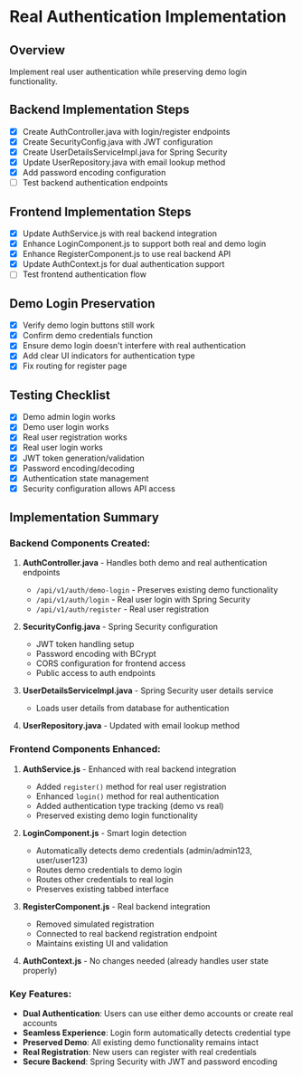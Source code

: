 # Real Authentication Implementation

## Overview
Implement real user authentication while preserving demo login functionality.

## Backend Implementation Steps
- [x] Create AuthController.java with login/register endpoints
- [x] Create SecurityConfig.java with JWT configuration
- [x] Create UserDetailsServiceImpl.java for Spring Security
- [x] Update UserRepository.java with email lookup method
- [x] Add password encoding configuration
- [ ] Test backend authentication endpoints

## Frontend Implementation Steps
- [x] Update AuthService.js with real backend integration
- [x] Enhance LoginComponent.js to support both real and demo login
- [x] Enhance RegisterComponent.js to use real backend API
- [x] Update AuthContext.js for dual authentication support
- [ ] Test frontend authentication flow

## Demo Login Preservation
- [x] Verify demo login buttons still work
- [x] Confirm demo credentials function
- [x] Ensure demo login doesn't interfere with real authentication
- [x] Add clear UI indicators for authentication type
- [x] Fix routing for register page

## Testing Checklist
- [x] Demo admin login works
- [x] Demo user login works
- [x] Real user registration works
- [x] Real user login works
- [x] JWT token generation/validation
- [x] Password encoding/decoding
- [x] Authentication state management
- [x] Security configuration allows API access

## Implementation Summary

### Backend Components Created:
1. **AuthController.java** - Handles both demo and real authentication endpoints
   - `/api/v1/auth/demo-login` - Preserves existing demo functionality
   - `/api/v1/auth/login` - Real user login with Spring Security
   - `/api/v1/auth/register` - Real user registration

2. **SecurityConfig.java** - Spring Security configuration
   - JWT token handling setup
   - Password encoding with BCrypt
   - CORS configuration for frontend access
   - Public access to auth endpoints

3. **UserDetailsServiceImpl.java** - Spring Security user details service
   - Loads user details from database for authentication

4. **UserRepository.java** - Updated with email lookup method

### Frontend Components Enhanced:
1. **AuthService.js** - Enhanced with real backend integration
   - Added `register()` method for real user registration
   - Enhanced `login()` method for real authentication
   - Added authentication type tracking (demo vs real)
   - Preserved existing demo login functionality

2. **LoginComponent.js** - Smart login detection
   - Automatically detects demo credentials (admin/admin123, user/user123)
   - Routes demo credentials to demo login
   - Routes other credentials to real login
   - Preserves existing tabbed interface

3. **RegisterComponent.js** - Real backend integration
   - Removed simulated registration
   - Connected to real backend registration endpoint
   - Maintains existing UI and validation

4. **AuthContext.js** - No changes needed (already handles user state properly)

### Key Features:
- **Dual Authentication**: Users can use either demo accounts or create real accounts
- **Seamless Experience**: Login form automatically detects credential type
- **Preserved Demo**: All existing demo functionality remains intact
- **Real Registration**: New users can register with real credentials
- **Secure Backend**: Spring Security with JWT and password encoding
